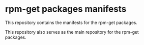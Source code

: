 # rpm-get packages manifests

This repository contains the manifests for the rpm-get packages.

This repository also serves as the main repository for the rpm-get packages.
